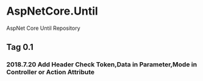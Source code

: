 # AspNetCore.Until
AspNet Core Until Repository

## Tag 0.1
### 2018.7.20 Add Header Check Token,Data in Parameter,Mode in Controller or Action Attribute
